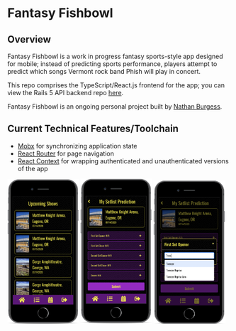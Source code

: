 # Fantasy Fishbowl

## Overview

Fantasy Fishbowl is a work in progress fantasy sports-style app designed for mobile; instead of predicting sports performance, players attempt to predict which songs Vermont rock band Phish will play in concert.

This repo comprises the TypeScript/React.js frontend for the app; you can view the Rails 5 API backend repo [here](https://github.com/NB28VT/fantasy-fishbowl-rails5API).

Fantasy Fishbowl is an ongoing personal project built by [Nathan Burgess](https://nb28vt.github.io/).

## Current Technical Features/Toolchain
* [Mobx]("https://mobx.js.org/README.html/") for synchronizing application state
* [React Router]("https://reacttraining.com/react-router/") for page navigation
* [React Context]("https://reactjs.org/docs/context.html") for wrapping authenticated and unauthenticated versions of the app

<p float="left">
<img src="readme_assets/ffupcoming.png" width="32%;">
  <img src="readme_assets/ffprediction.png" width="32%;">
  <img src="readme_assets/ffsongselect.png" width="32%;">
</p>

